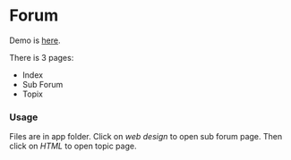 # Forum

Demo is [here](google.com).

There is 3 pages:
- Index
- Sub Forum
- Topix

### Usage

Files are in app folder. Click on *web design* to open sub forum page. Then click on *HTML* to open topic page.